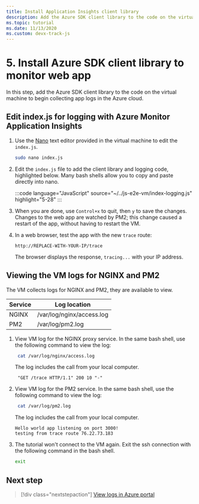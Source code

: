 ```yaml
---
title: Install Application Insights client library
description: Add the Azure SDK client library to the code on the virtual machine to begin collecting app logs in the Azure cloud. 
ms.topic: tutorial
ms.date: 11/13/2020
ms.custom: devx-track-js
---
```


# 5. Install Azure SDK client library to monitor web app

In this step, add the Azure SDK client library to the code on the virtual machine to begin collecting app logs in the Azure cloud.

## Edit index.js for logging with Azure Monitor Application Insights

1. Use the [Nano](https://www.nano-editor.org/dist/latest/nano.html#Editor-Basics) text editor provided in the virtual machine to edit the `index.js`. 

    ```bash
    sudo nano index.js
    ```

1. Edit the `index.js` file to add the client library and logging code, highlighted below. Many bash shells allow you to copy and paste directly into nano. 

    :::code language="JavaScript" source="~/../js-e2e-vm/index-logging.js" highlight="5-28" :::

1. When you are done, use `Control+x` to quit, then `y` to save the changes. Changes to the web app are watched by PM2; this change caused a restart of the app, without having to restart the VM. 

1. In a web browser, test the app with the new `trace` route:

    ```http
    http://REPLACE-WITH-YOUR-IP/trace
    ```

    The browser displays the response, `tracing...` with your IP address.

## Viewing the VM logs for NGINX and PM2

The VM collects logs for NGINX and PM2, they are available to view.

| Service | Log location|
|--|--|
|NGINX| /var/log/nginx/access.log|
|PM2| /var/log/pm2.log|

1. View VM log for the NGINX proxy service. In the same bash shell, use the following command to view the log:

    ```bash
     cat /var/log/nginx/access.log
    ```

    The log includes the call from your local computer. 

    ```console
     "GET /trace HTTP/1.1" 200 10 "-"
    ```

1. View VM log for the PM2 service. In the same bash shell, use the following command to view the log:

    ```bash
     cat /var/log/pm2.log
    ```

    The log includes the call from your local computer. 

    ```console
    Hello world app listening on port 3000!
    testing from trace route 76.22.73.183
    ```

1. The tutorial won't connect to the VM again. Exit the ssh connection with the following command in the bash shell. 

    ```bash
    exit
    ```

## Next step

> [!div class="nextstepaction"]
> [View logs in Azure portal](azure-monitor-application-insights-logs.md) 